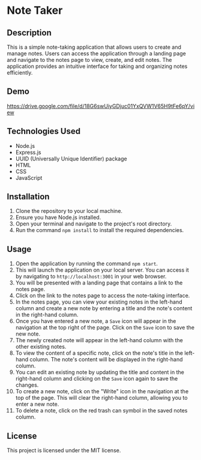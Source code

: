# Note Taker

## Description
This is a simple note-taking application that allows users to create and manage notes. Users can access the application through a landing page and navigate to the notes page to view, create, and edit notes. The application provides an intuitive interface for taking and organizing notes efficiently.

## Demo
https://drive.google.com/file/d/18G6swUiyGDjuc01YxQVW1V65H9tFe6pY/view

## Technologies Used
- Node.js
- Express.js
- UUID (Universally Unique Identifier) package
- HTML
- CSS
- JavaScript

## Installation
1. Clone the repository to your local machine.
2. Ensure you have Node.js installed.
3. Open your terminal and navigate to the project's root directory.
4. Run the command `npm install` to install the required dependencies.

## Usage
1. Open the application by running the command `npm start`.
2. This will launch the application on your local server. You can access it by navigating to `http://localhost:3001` in your web browser.
3. You will be presented with a landing page that contains a link to the notes page.
4. Click on the link to the notes page to access the note-taking interface.
5. In the notes page, you can view your existing notes in the left-hand column and create a new note by entering a title and the note's content in the right-hand column.
6. Once you have entered a new note, a `Save` icon will appear in the navigation at the top right of the page. Click on the `Save` icon to save the new note.
7. The newly created note will appear in the left-hand column with the other existing notes.
8. To view the content of a specific note, click on the note's title in the left-hand column. The note's content will be displayed in the right-hand column.
9. You can edit an existing note by updating the title and content in the right-hand column and clicking on the `Save` icon again to save the changes.
10. To create a new note, click on the "Write" icon in the navigation at the top of the page. This will clear the right-hand column, allowing you to enter a new note.
11. To delete a note, click on the red trash can symbol in the saved notes column.

## License
This project is licensed under the MIT license.
